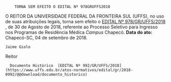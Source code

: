         TORNA SEM EFEITO O EDITAL Nº 978GRUFFS2018  

 O REITOR DA UNIVERSIDADE FEDERAL DA FRONTEIRA SUL (UFFS), no uso de suas atribuições legais, torna sem efeito o [EDITAL Nº 978/GR/UFFS/2018](https://www.uffs.edu.br/atos-normativos/edital/gr/2018-0978)  , de 30 de Agosto de 2018, referente ao Processo Seletivo para Ingresso nos Programas de Residência Médica *Campus* Chapecó.      **Data do ato:** Chapecó-SC, 04 de setembro de 2018.   
 

    Jaime Giolo   
 Reitor 

      Documento Histórico  [EDITAL Nº 992/GR/UFFS/2018](https://www.uffs.edu.br/atos-normativos/edital/gr/2018-0992/@@download/documento_historico)     
      
